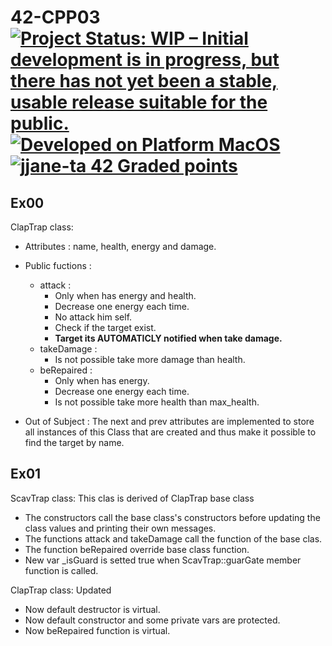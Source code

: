 # 42-CPP03 [![Project Status: WIP – Initial development is in progress, but there has not yet been a stable, usable release suitable for the public.](https://www.repostatus.org/badges/latest/wip.svg)](https://www.repostatus.org/#wip) [![Developed on Platform MacOS](https://badgen.net/badge/Platform/macOS/grey?icon=default)](#) [![jjane-ta 42 Graded points](https://badgen.net/badge/Grade/pending/black?icon=default)](#)


## Ex00

ClapTrap class: 
- Attributes : name, health, energy and damage.
- Public fuctions : 
  - attack :
    - Only when has energy and health.
    - Decrease one energy each time.
    - No attack him self.
    - Check if the target exist.
    - **Target its AUTOMATICLY notified when take damage.**
  - takeDamage :
    - Is not possible take more damage than health.
  - beRepaired :
    - Only when has energy.
    - Decrease one energy each time.
    - Is not possible take more health than max_health. 
    
- Out of Subject : The next and prev attributes are implemented to store all instances of this Class that are created and thus make it possible to find the target by name.

## Ex01
ScavTrap class: This clas is derived of ClapTrap base class
  - The constructors call the base class's constructors before updating the class values and printing their own messages.
  - The functions attack and takeDamage call the function of the base clas.
  - The function beRepaired override base class function.
  - New var _isGuard is setted true when ScavTrap::guarGate member function is called.
 
 ClapTrap class: Updated
  - Now default destructor is virtual.
  - Now default constructor and some private vars are protected.
  - Now beRepaired function is virtual.
  
  

